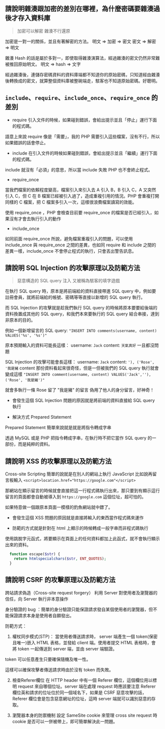## 請說明雜湊跟加密的差別在哪裡，為什麼密碼要雜湊過後才存入資料庫
>加密可以解密
雜湊不行還原

加密是一對一的關係，並且有著解密的方法。
明文 => 加密 => 密文
密文 => 解密 => 明文

雜湊 Hash 的話是屬於多對一，即使取得雜湊演算法，經過雜湊的密文仍然非常難被推回原始明文。
明文 => hash => 文字

經過雜湊後，連儲存密碼資料的資料庫端都不知道你的原始密碼，只知道經由雜湊後轉換成的密文，就算整個資料庫被整碗端走，駭客也不知道原始密碼。好聰明。



## `include`、`require`、`include_once`、`require_once` 的差別
- require  引入文件的時候，如果碰到錯誤，會給出提示並且「停止」運行下面的程式碼。

語意上來說 require 像是「需要」，我的 PHP 需要引入這些檔案，沒有不行，所以如果錯誤的話會停止。

- include  在引入文件的時候如果碰到錯誤，會給出提示並且「繼續」運行下面的程式碼。

include  就沒有「必須」的意思，所以當 include 失敗 PHP 也不會終止程式。

- require_once

當我們檔案的依賴程度變高，檔案引入來引入去 A 引入 B，B 引入 C，A 又突然引入 C，但 C 在 B 檔案已經被引入過了，造成重複引用的情況。PHP 會重複打開同樣的 C 檔案，把 C 檔案多引入一次，這樣很浪費檔案讀寫的效能。

使用 require_once ，PHP 會檢查目前要 require_once 的檔案是否已經引入，如果沒有才會去執行引入的動作

- include_once

如同前面 require_once 所說，避免檔案重複引入的問題，可以使用 include_once 與 require_once 之間的差異，也如同 require 和 include 之間的差異一樣，include_once 不會停止程式的執行，只會丟出警告訊息。



## 請說明 SQL Injection 的攻擊原理以及防範方法
>惡意構造的 SQL query 注入
又被稱為駭客的填字遊戲

在執行 SQL query 時，原本是將前端給的資料直接帶進 SQL query 中，例如要註冊會員，就將前端給的帳號、密碼等等直接以新增的 SQL query 執行。

而 SQL Injection 的攻擊就是趁我們執行 SQL query 的時候將原本要要給後端的資料換置成其他的 SQL query，和我們本來要執行的 SQL query 結合串接，達到非原本的目的。

例如一個新增留言的 SQL query: 
`"INSERT INTO comments(username, content) VALUES('%s', '%s')"`

原本預期輸入的資料可能長這樣：
username: `Jack`
content: `天氣真好`
一且都沒問題

SQL Injection 的攻擊可能會長這樣：
username: `Jack`
content: `'), ('Rose', '我是豬`
content 那份資料看起來很奇怪，但是一但被我們的 SQL query 執行就會變成這樣
`"INSERT INTO comment(username, content) VALUES('Jack',''), ('Rose', '我是豬')"`

就會多執行一條 Rose 留了 "我是豬" 的留言
偽用了他人的身分留言，好神奇！

- 會發生這個 SQL Injection 問題的原因就是將前端的資料直接給 SQL query 執行

- 解決方式 Prepared Statement 

Prepared Statement 簡單來說就是就是將指令轉成字串

透過 MySQL 或是 PHP 把指令轉成字串，在執行時不把它當作 SQL query 的一部份，而是純粹的資料。



## 請說明 XSS 的攻擊原理以及防範方法
Cross-site Scripting 
簡單的說就是在別人的網站上執行 JavaScript
比如說再留言板輸入 `<script>location.href="https://google.com"</script>`

那網站在顯示留言的時候就會直接把這一行程式碼執行出來，那只要到有顯示這行留言的頁面都會自動被導入到 `https://google.com` 這個位址，超可怕的。

如果特意做一個跟原本頁面一模樣的釣魚網站就中鏢了。

- 會發生這個 XSS 問題的原因就是直接將輸入的東西當作程式碼來運作

- 防範的方式就是針對在 html 上顯示的時候轉成一般字串而非程式碼執行

使用跳脫字元函式，將要顯示在頁面上的任何資料都加上此函式，就不會執行顯示出來的資料。
```php
  function escape($str) {
    return htmlspecialchars($str, ENT_QUOTES);
  }
```


## 請說明 CSRF 的攻擊原理以及防範方法

跨站請求偽造（Cross-site request forgery）
利用 Server 對使用者及瀏覽器的信任，向 Server 執行非本意操作

身分驗證的 bug ：簡單的身分驗證只能保證請求發自某個使用者的瀏覽器，但不能保證請求本身是使用者自願發出。

防範方式：
1. 權杖同步模式(STP)：
當使用者傳送請求時， server 端產生一個 token(保密且唯一)嵌入 HTML 表格，並發給 client 端。使用者提交 HTML 表格時，會將 token 一起傳送到 server 端，並由 server 端驗證。

token 可以任意產生只要確保隨機及唯一性。

這樣可以確保攻擊者傳送請求時由於沒有 token 而失敗。

2. 檢查Referer欄位
在 HTTP header 中有一個 Referer 欄位，這個欄位用以標明 request 來自哪個位址。server 端在處理 request 時應該要注意 Referer 欄位英和請求的位址位於同一個域名下，如果是 CSRF 惡意攻擊的話，Referer 欄位會是包含惡意網址的位址，這時 server 端就可以識別惡意的存取。

3. 瀏覽器本身的防禦機制
設定 SameSite cookie 來管理 cross site request 時 cookie 是否可以一併被帶上，即可簡單解決此一問題。
